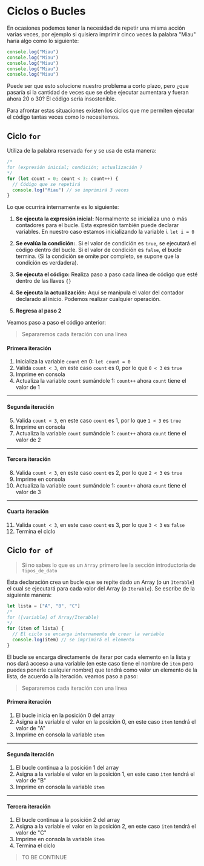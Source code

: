 # Ciclos o Bucles

En ocasiones podemos tener la necesidad de repetir una misma acción varias veces, por ejemplo si quisiera imprimir cinco veces la palabra "Miau" haría algo como lo siguiente:

```js
console.log("Miau")
console.log("Miau")
console.log("Miau")
console.log("Miau")
console.log("Miau")
```

Puede ser que esto solucione nuestro problema a corto plazo, pero ¿que pasaría si la cantidad de veces que se debe ejecutar aumentara y fueran ahora 20 o 30? El código seria insostenible.

Para afrontar estas situaciones existen los ciclos que me permiten ejecutar el código tantas veces como lo necesitemos.

## Ciclo `for`

Utiliza de la palabra reservada `for` y se usa de esta manera:

```js
/*
for (expresión inicial; condición; actualización )
*/
for (let count = 0; count < 3; count++) {
  // Código que se repetirá
  console.log("Miau") // se imprimirá 3 veces
}
```

Lo que ocurrirá internamente es lo siguiente:

1. **Se ejecuta la expresión inicial:** Normalmente se inicializa uno o más contadores para el bucle. Esta expresión también puede declarar variables. En nuestro caso estamos inicializando la variable i. `let i = 0`

2. **Se evalúa la condición:**. Si el valor de condición es `true`, se ejecutará el código dentro del bucle. Si el valor de condición es `false`, el bucle termina. (Si la condición se omite por completo, se supone que la condición es verdadera).

3. **Se ejecuta el código:** Realiza paso a paso cada linea de código que esté dentro de las llaves `{}`

4. **Se ejecuta la actualización:** Aquí se manipula el valor del contador declarado al inicio. Podemos realizar cualquier operación.

5. **Regresa al paso 2**

Veamos paso a paso el código anterior:

> Separaremos cada iteración con una linea

#### Primera iteración

1. Inicializa la variable `count` en 0: `let count = 0`
2. Valida `count < 3`, en este caso `count` es 0, por lo que `0 < 3` es `true`
3. Imprime en consola
4. Actualiza la variable `count` sumándole 1: `count++` ahora `count` tiene el valor de 1

---

#### Segunda iteración

5. Valida `count < 3`, en este caso `count` es 1, por lo que `1 < 3` es `true`
6. Imprime en consola
7. Actualiza la variable `count` sumándole 1: `count++` ahora `count` tiene el valor de 2

---

#### Tercera iteración

8. Valida `count < 3`, en este caso `count` es 2, por lo que `2 < 3` es `true`
9. Imprime en consola
10. Actualiza la variable `count` sumándole 1: `count++` ahora `count` tiene el valor de 3

---

#### Cuarta iteración

11. Valida `count < 3`, en este caso `count` es 3, por lo que `3 < 3` es `false`
12. Termina el ciclo

## Ciclo `for of`

> Si no sabes lo que es un `Array` primero lee la sección introductoria de `tipos_de_dato`

Esta declaración crea un bucle que se repite dado un Array (o un `Iterable`) el cual se ejecutará para cada valor del Array (o `Iterable`). Se escribe de la siguiente manera:

```js
let lista = ["A", "B", "C"]
/*
for ([variable] of Array/Iterable)
*/
for (item of lista) {
  // El ciclo se encarga internamente de crear la variable
  console.log(item) // se imprimirá el elemento
}
```

El bucle se encarga directamente de iterar por cada elemento en la lista y nos dará acceso a una variable (en este caso tiene el nombre de `item` pero puedes ponerle cualquier nombre) que tendrá como valor un elemento de la lista, de acuerdo a la iteración. veamos paso a paso:

> Separaremos cada iteración con una linea

#### Primera iteración

1. El bucle inicia en la posición 0 del array
2. Asigna a la variable el valor en la posición 0, en este caso `item` tendrá el valor de "A"
3. Imprime en consola la variable `item`

---

#### Segunda iteración

1. El bucle continua a la posición 1 del array
2. Asigna a la variable el valor en la posición 1, en este caso `item` tendrá el valor de "B"
3. Imprime en consola la variable `item`

---

#### Tercera iteración

1. El bucle continua a la posición 2 del array
2. Asigna a la variable el valor en la posición 2, en este caso `item` tendrá el valor de "C"
3. Imprime en consola la variable `item`
4. Termina el ciclo

> TO BE CONTINUE
